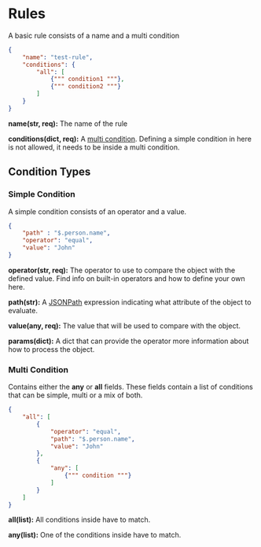 # Rules

A basic rule consists of a name and a multi condition
```json
{
    "name": "test-rule",
    "conditions": {
        "all": [
            {""" condition1 """},
            {""" condition2 """}
        ]
    }
}
```

**name(str, req):** The name of the rule

**conditions(dict, req):** A [multi condition](#multi-condition). Defining a simple condition in here is not allowed, it needs to be inside a multi condition.

## Condition Types

### Simple Condition

A simple condition consists of an operator and a value.

```json
{
    "path" : "$.person.name",
    "operator": "equal",
    "value": "John"
}
```

**operator(str, req):** The operator to use to compare the object with the defined value. Find info on built-in operators and how to define your own here.

**path(str):** A [JSONPath](https://goessner.net/articles/JsonPath/) expression indicating what attribute of the object to evaluate.

**value(any, req):** The value that will be used to compare with the object.

**params(dict):** A dict that can provide the operator more information about how to process the object.


### Multi Condition

Contains either the **any** or **all** fields. These fields contain a list of conditions that can be simple, multi or a mix of both.

```json
{
    "all": [
        {
            "operator": "equal",
            "path": "$.person.name",
            "value": "John"
        },
        {
            "any": [
                {""" condition """}
            ]
        }
    ]
}
```

**all(list):** All conditions inside have to match.

**any(list):** One of the conditions inside have to match.

